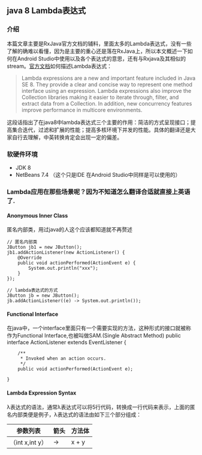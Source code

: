 ## java 8 Lambda表达式


### 介绍
 
本篇文章主要是RxJava官方文档的辅料，里面太多的Lambda表达式，没有一些了解的确难以看懂，因为是主要的重心还是落在RxJava上，所以本文概述一下如何在Android Studio中使用以及各个表达式的意思，还有与Rxjava及其相似的stream。[官方文档](http://www.oracle.com/webfolder/technetwork/tutorials/obe/java/Lambda-QuickStart/index.html#)如何描述Lambda表达式：

>  Lambda expressions are a new and important feature included in Java SE 8. They provide a clear and concise way to represent one method interface using an expression. Lambda expressions also improve the Collection libraries making it easier to iterate through, filter, and extract data from a Collection. In addition, new concurrency features improve performance in multicore environments.

这段话指出了在java8中lambda表达式三个主要的作用：简洁的方式呈现接口；提高集合迭代，过滤和扩展的性能；提高多核环境下并发的性能。具体的翻译还是大家自行去理解，中英转换肯定会出现一定的偏差。

### 软硬件环境

* JDK 8
* NetBeans 7.4 （这个只是IDE 在Android Studio中同样是可以使用的）

### Lambda应用在那些场景呢？因为不知道怎么翻译合适就直接上英语了.

#### Anonymous Inner Class
	
 匿名内部类，用过java的人这个应该都知道就不再赘述

	// 匿名内部类
	JButton jb1 = new JButton();
	jb1.addActionListener(new ActionListener() {
	    @Override
	    public void actionPerformed(ActionEvent e) {
	        System.out.println("xxx");
	    }
	});
   
    // lambda表达式的方式
	JButton jb = new JButton();
	jb.addActionListener((e) -> System.out.println());

#### Functional Interface

在java中，一个interface里面只有一个需要实现的方法，这种形式的接口就被称作为Functional Interface,也被叫做SAM.(Single Abstract Method)
	public interface ActionListener extends EventListener {
	
	    /**
	     * Invoked when an action occurs.
	     */
	    public void actionPerformed(ActionEvent e);
	
	}
 

#### Lambda Expression Syntax 

 λ表达式的语法，通常λ表达式可以将5行代码，转换成一行代码来表示，上面的匿名内部类便是例子，λ表达式的语法由如下三个部分组成：

|参数列表|箭头|方法体|
| ------------- |:-------------|:-------------|
|（int x,int y）|->|x + y|
